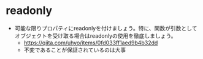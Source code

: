 # readonly

- 可能な限りプロパティにreadonlyを付けましょう。特に、関数が引数としてオブジェクトを受け取る場合はreadonlyの使用を徹底しましょう。
  - https://qiita.com/uhyo/items/0fd033ff1aed9b4b32dd
  - 不変であることが保証されているのは大事